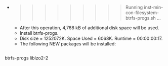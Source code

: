 * >>>>>>>>> Running inst-min-con-filesystem-btrfs-progs.sh ...
  * After this operation, 4,768 kB of additional disk space will be used.
  * Install btrfs-progs.
  * Disk size = 1252072K. Space Used = 6068K. Runtime = 00:00:00:17.
  * The following NEW packages will be installed:
  ```bash
btrfs-progs liblzo2-2
  ```
